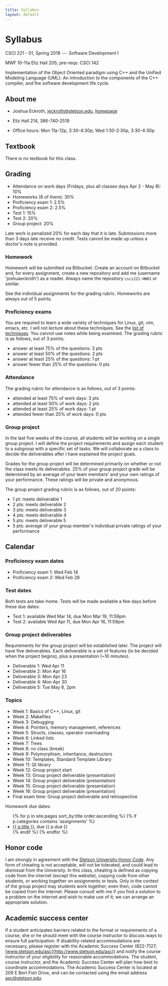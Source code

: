 ```yaml
---
title: Syllabus
layout: default
---
```


# Syllabus

CSCI 221 - 01, Spring 2018 --- Software Development I

MWF 10-11a Eliz Hall 205; pre-reqs: CSCI 142

Implementation of the Object Oriented paradigm using C++ and the Unified Modeling Language (UML). An introduction to the components of the C++ compiler, and the software development life cycle.

## About me

- Joshua Eckroth, [jeckroth@stetson.edu](mailto:jeckroth@stetson.edu), [homepage](http://www2.stetson.edu/~jeckroth/)

- Eliz Hall 214, 386-740-2519

- Office hours: Mon 11a-12p, 3:30-4:30p; Wed 1:30-2:30p, 3:30-4:30p

## Textbook

There is no textbook for this class.

## Grading

- Attendance on work days (Fridays, plus all classes days Apr 2 - May 8): 10%
- Homeworks (6 of them): 30%
- Proficiency exam 1: 2.5%
- Proficiency exam 2: 2.5%
- Test 1: 15%
- Test 2: 20%
- Group project: 20%

Late work is penalized 20% for each day that it is late. Submissions more than 3 days late receive no credit. Tests cannot be made up unless a doctor's note is provided.

### Homework

Homework will be submitted via Bitbucket. Create an account on Bitbucket and, for every assignment, create a new repository and add me (username 'joshuaeckroth') as a reader. Always name the repository `csci221-HW01` or similar.

See the individual assignments for the grading rubric. Homeworks are always out of 5 points.

### Proficiency exams

You are required to learn a wide variety of techniques for Linux, git, vim, emacs, etc. I will not lecture about these techniques. See the [list of techniques](/guide/proficiency-exams.html). You cannot use notes while being examined. The grading rubric is as follows, out of 3 points:

- answer at least 75% of the questions: 3 pts
- answer at least 50% of the questions: 2 pts
- answer at least 25% of the questions: 1 pt
- answer fewer than 25% of the questions: 0 pts

### Attendance

The grading rubric for attendance is as follows, out of 3 points:

- attended at least 75% of work days: 3 pts
- attended at least 50% of work days: 2 pts
- attended at least 25% of work days: 1 pt
- attended fewer than 25% of work days: 0 pts

### Group project

In the last five weeks of the course, all students will be working on a single group project. I will define the project requirements and assign each student to a subgroup with a specific set of tasks. We will collaborate as a class to decide the deliverables after I have explained the project goals.

Grades for the group project will be determined primarily on whether or not the class meets its deliverables. 25% of your group project grade will be determined by an average of your team members' and your own ratings of your performance. These ratings will be private and anonymous.

The group project grading rubric is as follows, out of 20 points:

- 1 pt: meets deliverable 1
- 2 pts: meets deliverable 2
- 3 pts: meets deliverable 3
- 4 pts: meets deliverable 4
- 5 pts: meets deliverable 5
- 5 pts: average of your group member's individual private ratings of your performance

## Calendar

### Proficiency exam dates

- Proficiency exam 1: Wed Feb 14
- Proficiency exam 2: Wed Feb 28

### Test dates

Both tests are take-home. Tests will be made available a few days before these due dates:

- Test 1: available Wed Mar 14, due Mon Mar 19, 11:59pm
- Test 2: available Wed Apr 11, due Mon Apr 16, 11:59pm

### Group project deliverables

Requirements for the group project will be established later. The project will have five deliverables. Each deliverable is a set of features (to be decided when the project begins), plus a presentation (~10 minutes).

- Deliverable 1: Wed Apr 11
- Deliverable 2: Mon Apr 16
- Deliverable 3: Mon Apr 23
- Deliverable 4: Mon Apr 30
- Deliverable 5: Tue May 8, 2pm

### Topics

- Week 1: Basics of C++, Linux, git
- Week 2: Makefiles
- Week 3: Debugging
- Week 4: Pointers, memory management, references
- Week 5: Structs, classes, operator overloading
- Week 6: Linked lists
- Week 7: Trees
- Week 8: no class (break)
- Week 9: Polymorphism, inheritance, destructors
- Week 10: Templates, Standard Template Library
- Week 11: Qt library
- Week 12: Group project start
- Week 13: Group project deliverable (presentation)
- Week 14: Group project deliverable (presentation)
- Week 15: Group project deliverable (presentation)
- Week 16: Group project deliverable (presentation)
- Final exam time: Group project deliverable and retrospective

Homework due dates:

<ul>
{% for p in site.pages sort_by:title order:ascending %}
{% if p.categories contains 'assignments' %}
<li>
<a href="{{ p.url }}">{{ p.title }}</a>, due {{ p.due }}
</li>
{% endif %}
{% endfor %}
</ul>

## Honor code

I am strongly in agreement with the
[Stetson University Honor Code](http://www.stetson.edu/other/honor-system/). Any
form of cheating is not acceptable, will not be tolerated, and could
lead to dismissal from the University. In this class, cheating is defined as copying code from the internet (except this website), copying code from other students, or working together on assignments or tests. Only in the context of the group project may students work together; even then, code cannot be copied from the internet. Please consult with me if you find a solution to a problem on the internet and wish to make use of it; we can arrange an appropriate solution.

## Academic success center

If a student anticipates barriers related to the format or
requirements of a course, she or he should meet with the course
instructor to discuss ways to ensure full participation. If
disability-related accommodations are necessary, please register with
the Academic Success Center (822-7127;
[www.stetson.edu/asc](http://www.stetson.edu/asc)) and notify the
course instructor of your eligibility for reasonable
accommodations. The student, course instructor, and the Academic
Success Center will plan how best to coordinate accommodations. The
Academic Success Center is located at 209 E Bert Fish Drive, and can
be contacted using the email address
[asc@stetson.edu](mailto:asc@stetson.edu).
